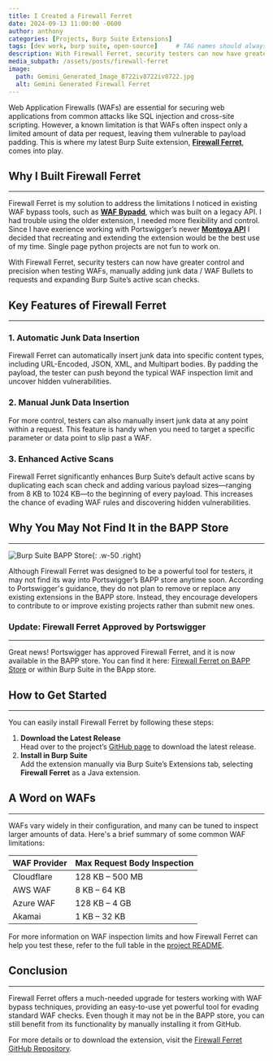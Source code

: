 ```yaml
--- 
title: I Created a Firewall Ferret
date: 2024-09-13 11:00:00 -0600
author: anthony   
categories: [Projects, Burp Suite Extensions]
tags: [dev work, burp suite, open-source]     # TAG names should always be lowercase
description: With Firewall Ferret, security testers can now have greater control and precision when testing WAFs, manually adding junk data to requests and expanding Burp Suite’s active scan checks.
media_subpath: /assets/posts/firewall-ferret
image:
  path: Gemini_Generated_Image_8722iv8722iv8722.jpg
  alt: Gemini Generated Firewall Ferret
---
```


Web Application Firewalls (WAFs) are essential for securing web applications from common attacks like SQL injection and cross-site scripting. However, a known limitation is that WAFs often inspect only a limited amount of data per request, leaving them vulnerable to payload padding. This is where my latest Burp Suite extension, **[Firewall Ferret](https://github.com/ahanel13/Firewall-Ferret)**, comes into play.

## Why I Built Firewall Ferret
-----------------------------

Firewall Ferret is my solution to address the limitations I noticed in existing WAF bypass tools, such as **[WAF Bypadd](https://github.com/portswigger/waf-bypadd)**, which was built on a legacy API. I had trouble using the older extension, I needed more flexibility and control. Since I have exerience working with Portswigger’s newer **[Montoya API](https://portswigger.github.io/burp-extensions-montoya-api/javadoc/burp/api/montoya/MontoyaApi.html)** I decided that recreating and extending the extension would be the best use of my time. Single page python projects are not fun to work on.

With Firewall Ferret, security testers can now have greater control and precision when testing WAFs, manually adding junk data / WAF Bullets to requests and expanding Burp Suite’s active scan checks.

## Key Features of Firewall Ferret
----------------------------------

### 1. Automatic Junk Data Insertion
Firewall Ferret can automatically insert junk data into specific content types, including URL-Encoded, JSON, XML, and Multipart bodies. By padding the payload, the tester can push beyond the typical WAF inspection limit and uncover hidden vulnerabilities.

### 2. Manual Junk Data Insertion
For more control, testers can also manually insert junk data at any point within a request. This feature is handy when you need to target a specific parameter or data point to slip past a WAF.

### 3. Enhanced Active Scans
Firewall Ferret significantly enhances Burp Suite’s default active scans by duplicating each scan check and adding various payload sizes—ranging from 8 KB to 1024 KB—to the beginning of every payload. This increases the chance of evading WAF rules and discovering hidden vulnerabilities.

## Why You May Not Find It in the BAPP Store
--------------------------------------------
![Burp Suite BAPP Store](Burp_Suite_BAPP_Store.png){: .w-50 .right}

Although Firewall Ferret was designed to be a powerful tool for testers, it may not find its way into Portswigger’s BAPP store anytime soon. According to Portswigger's guidance, they do not plan to remove or replace any existing extensions in the BAPP store. Instead, they encourage developers to contribute to or improve existing projects rather than submit new ones.

### Update: Firewall Ferret Approved by Portswigger
--------------------------------------------------

Great news! Portswigger has approved Firewall Ferret, and it is now available in the BAPP store. You can find it here: [Firewall Ferret on BAPP Store](https://portswigger.net/bappstore/ca894f9bab6446f0aa7eac712a7b80ca) or within Burp Suite in the BApp store.

## How to Get Started
---------------------

You can easily install Firewall Ferret by following these steps:

1. **Download the Latest Release**  
  Head over to the project’s [GitHub page](https://github.com/ahanel13/Firewall-Ferret) to download the latest release.
2. **Install in Burp Suite**  
  Add the extension manually via Burp Suite’s Extensions tab, selecting **Firewall Ferret** as a Java extension.

## A Word on WAFs
-----------------

WAFs vary widely in their configuration, and many can be tuned to inspect larger amounts of data. Here's a brief summary of some common WAF limitations:

| **WAF Provider** | **Max Request Body Inspection** |
| ---------------- | ------------------------------- |
| Cloudflare       | 128 KB – 500 MB                 |
| AWS WAF          | 8 KB – 64 KB                    |
| Azure WAF        | 128 KB – 4 GB                   |
| Akamai           | 1 KB – 32 KB                    |

For more information on WAF inspection limits and how Firewall Ferret can help you test these, refer to the full table in the [project README](https://github.com/ahanel13/Firewall-Ferret).

## Conclusion
-------------

Firewall Ferret offers a much-needed upgrade for testers working with WAF bypass techniques, providing an easy-to-use yet powerful tool for evading standard WAF checks. Even though it may not be in the BAPP store, you can still benefit from its functionality by manually installing it from GitHub.

For more details or to download the extension, visit the [Firewall Ferret GitHub Repository](https://github.com/ahanel13/Firewall-Ferret).
